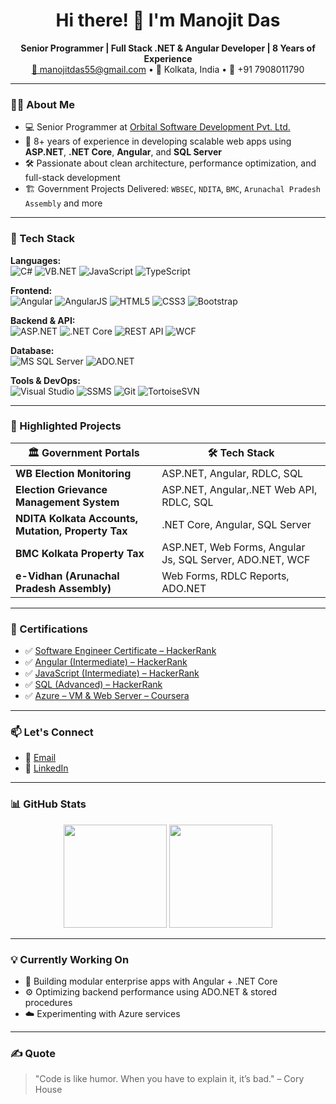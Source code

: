 <h1 align="center">Hi there! 👋 I'm Manojit Das</h1>

<p align="center">
  <b>Senior Programmer | Full Stack .NET & Angular Developer | 8 Years of Experience</b><br/>
  <a href="mailto:manojitdas55@gmail.com">📧 manojitdas55@gmail.com</a> • 📍 Kolkata, India • 📱 +91 7908011790
</p>

---

### 👨‍💻 About Me

- 💻 Senior Programmer at [Orbital Software Development Pvt. Ltd.](https://itorbital.com)
- 🧠 8+ years of experience in developing scalable web apps using **ASP.NET**, **.NET Core**, **Angular**, and **SQL Server**
- 🛠️ Passionate about clean architecture, performance optimization, and full-stack development
- 🏗️ Government Projects Delivered: `WBSEC`, `NDITA`, `BMC`, `Arunachal Pradesh Assembly` and more

---

### 🚀 Tech Stack

**Languages:**  
![C#](https://img.shields.io/badge/C%23-%23239120.svg?style=flat&logo=c-sharp&logoColor=white)
![VB.NET](https://img.shields.io/badge/VB.NET-blueviolet?style=flat)
![JavaScript](https://img.shields.io/badge/JavaScript-F7DF1E?logo=javascript&logoColor=black)
![TypeScript](https://img.shields.io/badge/TypeScript-007ACC?logo=typescript&logoColor=white)

**Frontend:**  
![Angular](https://img.shields.io/badge/Angular-DD0031?logo=angular&logoColor=white)
![AngularJS](https://img.shields.io/badge/AngularJS-E23237?logo=angularjs&logoColor=white)
![HTML5](https://img.shields.io/badge/HTML5-E34F26?logo=html5&logoColor=white)
![CSS3](https://img.shields.io/badge/CSS3-1572B6?logo=css3&logoColor=white)
![Bootstrap](https://img.shields.io/badge/Bootstrap-7952B3?logo=bootstrap&logoColor=white)

**Backend & API:**  
![ASP.NET](https://img.shields.io/badge/ASP.NET-512BD4?logo=.net&logoColor=white)
![.NET Core](https://img.shields.io/badge/.NET_Core-5C2D91?logo=.net&logoColor=white)
![REST API](https://img.shields.io/badge/REST%20API-0052CC?logo=swagger&logoColor=white)
![WCF](https://img.shields.io/badge/WCF-grey)

**Database:**  
![MS SQL Server](https://img.shields.io/badge/SQL_Server-CC2927?logo=microsoft-sql-server&logoColor=white)
![ADO.NET](https://img.shields.io/badge/ADO.NET-0078D7?logo=dotnet&logoColor=white)

**Tools & DevOps:**  
![Visual Studio](https://img.shields.io/badge/Visual%20Studio-5C2D91?logo=visual-studio&logoColor=white)
![SSMS](https://img.shields.io/badge/SSMS-CC2927)
![Git](https://img.shields.io/badge/Git-F05032?logo=git&logoColor=white)
![TortoiseSVN](https://img.shields.io/badge/TortoiseSVN-3498db?logo=github)

---

### 🧩 Highlighted Projects

| 🏛 Government Portals | 🛠️ Tech Stack |
|----------------------|--------------|
| **WB Election Monitoring** | ASP.NET, Angular, RDLC, SQL |
| **Election Grievance Management System** | ASP.NET, Angular,.NET Web API, RDLC, SQL |
| **NDITA Kolkata Accounts, Mutation, Property Tax** | .NET Core, Angular, SQL Server |
| **BMC Kolkata Property Tax** | ASP.NET, Web Forms, Angular Js, SQL Server, ADO.NET, WCF |
| **e-Vidhan (Arunachal Pradesh Assembly)** | Web Forms, RDLC Reports, ADO.NET |

---

### 📜 Certifications

- ✅ [Software Engineer Certificate – HackerRank](https://www.hackerrank.com/certificates/dab0cc879c69)
- ✅ [Angular (Intermediate) – HackerRank](https://www.hackerrank.com/certificates/a88685dec05e)
- ✅ [JavaScript (Intermediate) – HackerRank](https://www.hackerrank.com/certificates/e1682a0e1f61)
- ✅ [SQL (Advanced) – HackerRank](https://www.hackerrank.com/certificates/6cb44c7ac1a9)
- ✅ [Azure – VM & Web Server – Coursera](https://www.coursera.org/account/accomplishments/certificate/TBCC3KKGBLI4)

---

### 📫 Let's Connect

- 📧 [Email](mailto:manojitdas55@gmail.com)
- 💼 [LinkedIn](https://www.linkedin.com/in/manojitdas55/)

---

### 📊 GitHub Stats

<p align="center">
  <img src="https://github-readme-stats.vercel.app/api?username=Manojit-Das&show_icons=true&theme=default" height="165"/>
  <img src="https://github-readme-stats.vercel.app/api/top-langs/?username=Manojit-Das&layout=compact&theme=default" height="165"/>
</p>

---

### 💡 Currently Working On

- 🔧 Building modular enterprise apps with Angular + .NET Core
- ⚙️ Optimizing backend performance using ADO.NET & stored procedures
- ☁️ Experimenting with Azure services

---

### ✍️ Quote

> "Code is like humor. When you have to explain it, it’s bad." – Cory House
